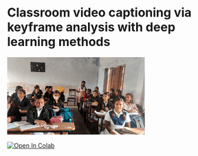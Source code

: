 # Classroom video captioning via keyframe analysis with deep learning methods


![Results](./output.gif)

[![Open In Colab](https://colab.research.google.com/assets/colab-badge.svg)](https://colab.research.google.com/github/A-MMz/Classroom-video-captioning-via-keyframe-analysis-with-deep-learning-methods/blob/main/Classroom_video_captioning_via_keyframe_analysis_with_deep_learning_methods.ipynb)

